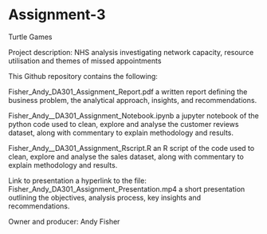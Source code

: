 # Assignment-3

Turtle Games 

Project description: NHS analysis investigating network capacity, resource utilisation and themes of missed appointments

This Github repository contains the following:

Fisher_Andy_DA301_Assignment_Report.pdf a written report defining the business problem, the analytical approach,  insights, and recommendations. 

Fisher_Andy__DA301_Assignment_Notebook.ipynb a jupyter notebook of the python code used to clean, explore and analyse the customer reviews dataset, along with commentary to explain methodology and results.

Fisher_Andy__DA301_Assignment_Rscript.R an R script of the code used to clean, explore and analyse the sales dataset, along with commentary to explain methodology and results.

Link to presentation a hyperlink to the file: Fisher_Andy_DA301_Assignment_Presentation.mp4 a short presentation outlining the objectives, analysis process, key insights and recommendations.


Owner and producer: Andy Fisher

